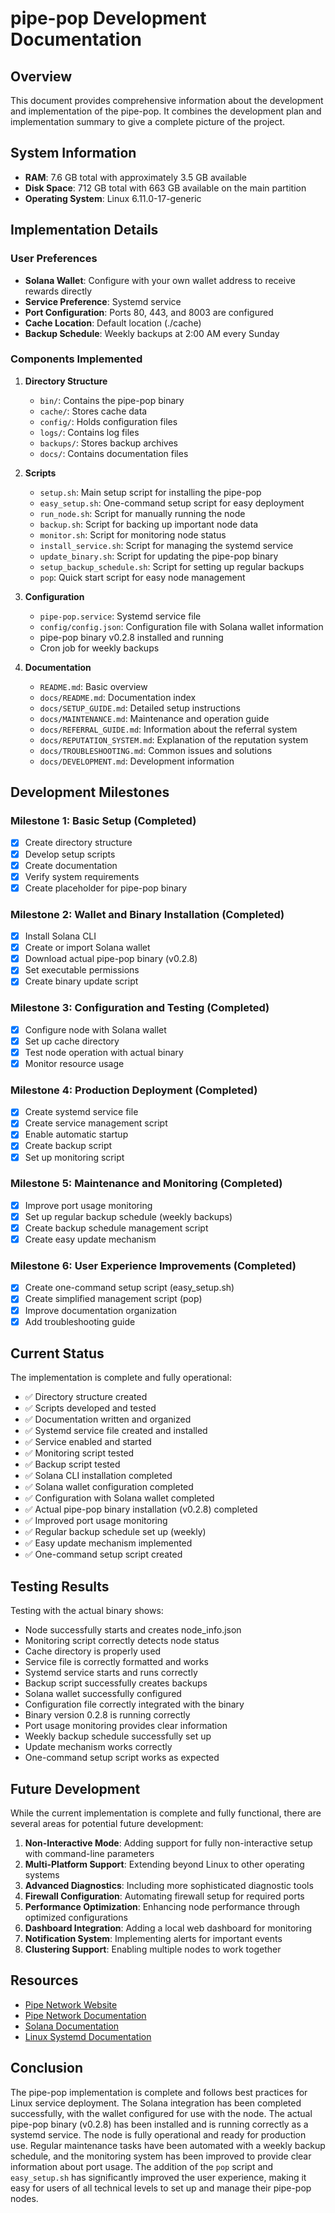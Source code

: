 # pipe-pop Development Documentation

## Overview

This document provides comprehensive information about the development and implementation of the pipe-pop. It combines the development plan and implementation summary to give a complete picture of the project.

## System Information

- **RAM**: 7.6 GB total with approximately 3.5 GB available
- **Disk Space**: 712 GB total with 663 GB available on the main partition
- **Operating System**: Linux 6.11.0-17-generic

## Implementation Details

### User Preferences

- **Solana Wallet**: Configure with your own wallet address to receive rewards directly
- **Service Preference**: Systemd service
- **Port Configuration**: Ports 80, 443, and 8003 are configured
- **Cache Location**: Default location (./cache)
- **Backup Schedule**: Weekly backups at 2:00 AM every Sunday

### Components Implemented

1. **Directory Structure**
   - `bin/`: Contains the pipe-pop binary
   - `cache/`: Stores cache data
   - `config/`: Holds configuration files
   - `logs/`: Contains log files
   - `backups/`: Stores backup archives
   - `docs/`: Contains documentation files

2. **Scripts**
   - `setup.sh`: Main setup script for installing the pipe-pop
   - `easy_setup.sh`: One-command setup script for easy deployment
   - `run_node.sh`: Script for manually running the node
   - `backup.sh`: Script for backing up important node data
   - `monitor.sh`: Script for monitoring node status
   - `install_service.sh`: Script for managing the systemd service
   - `update_binary.sh`: Script for updating the pipe-pop binary
   - `setup_backup_schedule.sh`: Script for setting up regular backups
   - `pop`: Quick start script for easy node management

3. **Configuration**
   - `pipe-pop.service`: Systemd service file
   - `config/config.json`: Configuration file with Solana wallet information
   - pipe-pop binary v0.2.8 installed and running
   - Cron job for weekly backups

4. **Documentation**
   - `README.md`: Basic overview
   - `docs/README.md`: Documentation index
   - `docs/SETUP_GUIDE.md`: Detailed setup instructions
   - `docs/MAINTENANCE.md`: Maintenance and operation guide
   - `docs/REFERRAL_GUIDE.md`: Information about the referral system
   - `docs/REPUTATION_SYSTEM.md`: Explanation of the reputation system
   - `docs/TROUBLESHOOTING.md`: Common issues and solutions
   - `docs/DEVELOPMENT.md`: Development information

## Development Milestones

### Milestone 1: Basic Setup (Completed)
- [x] Create directory structure
- [x] Develop setup scripts
- [x] Create documentation
- [x] Verify system requirements
- [x] Create placeholder for pipe-pop binary

### Milestone 2: Wallet and Binary Installation (Completed)
- [x] Install Solana CLI
- [x] Create or import Solana wallet
- [x] Download actual pipe-pop binary (v0.2.8)
- [x] Set executable permissions
- [x] Create binary update script

### Milestone 3: Configuration and Testing (Completed)
- [x] Configure node with Solana wallet
- [x] Set up cache directory
- [x] Test node operation with actual binary
- [x] Monitor resource usage

### Milestone 4: Production Deployment (Completed)
- [x] Create systemd service file
- [x] Create service management script
- [x] Enable automatic startup
- [x] Create backup script
- [x] Set up monitoring script

### Milestone 5: Maintenance and Monitoring (Completed)
- [x] Improve port usage monitoring
- [x] Set up regular backup schedule (weekly backups)
- [x] Create backup schedule management script
- [x] Create easy update mechanism

### Milestone 6: User Experience Improvements (Completed)
- [x] Create one-command setup script (easy_setup.sh)
- [x] Create simplified management script (pop)
- [x] Improve documentation organization
- [x] Add troubleshooting guide

## Current Status

The implementation is complete and fully operational:

- ✅ Directory structure created
- ✅ Scripts developed and tested
- ✅ Documentation written and organized
- ✅ Systemd service file created and installed
- ✅ Service enabled and started
- ✅ Monitoring script tested
- ✅ Backup script tested
- ✅ Solana CLI installation completed
- ✅ Solana wallet configuration completed
- ✅ Configuration with Solana wallet completed
- ✅ Actual pipe-pop binary installation (v0.2.8) completed
- ✅ Improved port usage monitoring
- ✅ Regular backup schedule set up (weekly)
- ✅ Easy update mechanism implemented
- ✅ One-command setup script created

## Testing Results

Testing with the actual binary shows:

- Node successfully starts and creates node_info.json
- Monitoring script correctly detects node status
- Cache directory is properly used
- Service file is correctly formatted and works
- Systemd service starts and runs correctly
- Backup script successfully creates backups
- Solana wallet successfully configured
- Configuration file correctly integrated with the binary
- Binary version 0.2.8 is running correctly
- Port usage monitoring provides clear information
- Weekly backup schedule successfully set up
- Update mechanism works correctly
- One-command setup script works as expected

## Future Development

While the current implementation is complete and fully functional, there are several areas for potential future development:

1. **Non-Interactive Mode**: Adding support for fully non-interactive setup with command-line parameters
2. **Multi-Platform Support**: Extending beyond Linux to other operating systems
3. **Advanced Diagnostics**: Including more sophisticated diagnostic tools
4. **Firewall Configuration**: Automating firewall setup for required ports
5. **Performance Optimization**: Enhancing node performance through optimized configurations
6. **Dashboard Integration**: Adding a local web dashboard for monitoring
7. **Notification System**: Implementing alerts for important events
8. **Clustering Support**: Enabling multiple nodes to work together

## Resources

- [Pipe Network Website](https://pipe.network)
- [Pipe Network Documentation](https://docs.pipe.network/devnet-2)
- [Solana Documentation](https://docs.solana.com)
- [Linux Systemd Documentation](https://www.freedesktop.org/software/systemd/man/systemd.service.html)

## Conclusion

The pipe-pop implementation is complete and follows best practices for Linux service deployment. The Solana integration has been completed successfully, with the wallet configured for use with the node. The actual pipe-pop binary (v0.2.8) has been installed and is running correctly as a systemd service. The node is fully operational and ready for production use. Regular maintenance tasks have been automated with a weekly backup schedule, and the monitoring system has been improved to provide clear information about port usage. The addition of the `pop` script and `easy_setup.sh` has significantly improved the user experience, making it easy for users of all technical levels to set up and manage their pipe-pop nodes. 